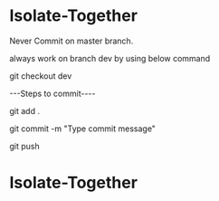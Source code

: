 # Isolate-Together

Never Commit on master branch.

always work on branch dev by using below command

git checkout dev

---Steps to commit----


git add .

git commit -m "Type commit message"

git push
# Isolate-Together
